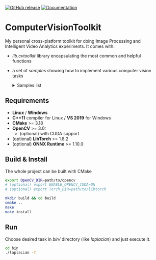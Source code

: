 [![GitHub release](https://img.shields.io/github/v/release/matkovst/ComputerVisionToolkit?include_prereleases)](https://github.com/matkovst/ComputerVisionToolkit/releases/tag/v1.0-alpha)
[![Documentation](https://img.shields.io/badge/docs-doxygen-blue.svg)](https://matkovst.github.io/ComputerVisionToolkit/index.html)

# ComputerVisionToolkit
My personal cross-platform toolkit for doing Image Processing and Intelligent Video Analytics experiments. It comes with:
- *lib.cvtoolkit* library encapsulating the most common and helpful functions
- a set of *samples* showing how to implement various computer vision tasks

    <details>
    <summary>Samples list</summary>
    <br>
        <ul>
            <li>Background subtraction (exponential forgetting, KNN, MOG2)</li>
            <li>Illumination estimation</li>
            <li>Image processing (color filters, image derivatives, smoothing, histograms)</li>
            <li>Image classification (InceptionV3, EfficientNet)</li>
            <li>Semantic segmentation (Mask R-CNN)</li>
            <li>Object detection (YOLO)</li>
            <li>Monodepth</li>
            <li>Motion detector</li>
            <li>Optical flow</li>
            <li>Shadow removal</li>
        </ul>
    <br><br>
    </details>

## Requirements
- **Linux** / **Windows**
- **C++11** compiler for Linux / **VS 2019** for Windows
- **CMake** >= 3.18
- **OpenCV** >= 3.0:
    - (optional) with CUDA support
- (optional) **LibTorch** >= 1.8.2
- (optional) **ONNX Runtime** >= 1.10.0

## Build & Install
The whole project can be built with CMake

```bash
export OpenCV_DIR=path/to/opencv
# (optional) export ENABLE_OPENCV_CUDA=ON
# (optional) export Torch_DIR=path/to/libtorch

mkdir build && cd build
cmake ..
make
make install
```

## Run
Choose desired task in *bin/* directory (like *laplacian*) and just execute it.
```bash
cd bin
./laplacian -?
```

